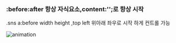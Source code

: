 ### :before:after 항상 자식요소,content:'';로 항상 시작
.sns a:before width height ,top left 위아래 좌우로 시작 하게 컨트롤 가능 


![animation](https://user-images.githubusercontent.com/40969203/103148765-78b1e600-47a6-11eb-96f8-e7ee69fbc26a.gif)

